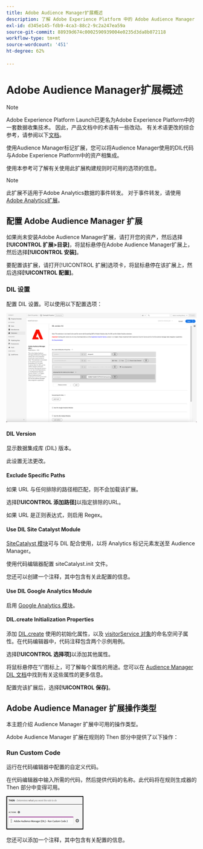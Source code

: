```yaml
---
title: Adobe Audience Manager扩展概述
description: 了解 Adobe Experience Platform 中的 Adobe Audience Manager 标记扩展。
exl-id: d345e145-fdb9-4ca3-88c2-9c2a247ea59a
source-git-commit: 88939d674c0002590939004e0235d3da8b072118
workflow-type: tm+mt
source-wordcount: '451'
ht-degree: 62%

---
```


# Adobe Audience Manager扩展概述

>[!NOTE]
>
>Adobe Experience Platform Launch已更名为Adobe Experience Platform中的一套数据收集技术。 因此，产品文档中的术语有一些改动。 有关术语更改的综合参考，请参阅以下[文档](../../../term-updates.md)。

使用Audience Manager标记扩展，您可以将Audience Manager使用的DIL代码与Adobe Experience Platform中的资产相集成。

使用本参考可了解有关使用此扩展构建规则时可用的选项的信息。

>[!NOTE]
>
>此扩展不适用于Adobe Analytics数据的事件转发。 对于事件转发，请使用[Adobe Analytics扩展](../analytics/overview.md)。

## 配置 Adobe Audience Manager 扩展

如果尚未安装Adobe Audience Manager扩展，请打开您的资产，然后选择&#x200B;**[!UICONTROL 扩展>目录]**，将鼠标悬停在Adobe Audience Manager扩展上，然后选择&#x200B;**[!UICONTROL 安装]**。

要配置该扩展，请打开[!UICONTROL 扩展]选项卡，将鼠标悬停在该扩展上，然后选择&#x200B;**[!UICONTROL 配置]**。

### DIL 设置

配置 DIL 设置。可以使用以下配置选项：

![](../../../images/ext-aam-config.png)

#### DIL Version

显示数据集成库 (DIL) 版本。

此设置无法更改。

#### Exclude Specific Paths

如果 URL 与任何排除的路径相匹配，则不会加载该扩展。

选择&#x200B;**[!UICONTROL 添加路径]**&#x200B;以指定排除的URL。

如果 URL 是正则表达式，则启用 Regex。

#### Use DIL Site Catalyst Module

[SiteCatalyst 模块](https://experiencecloud.adobe.com/resources/help/zh_CN/aam/r_dil_sc_init.html)可与 DIL 配合使用，以将 Analytics 标记元素发送至 Audience Manager。

使用代码编辑器配置 siteCatalyst.init 文件。

您还可以创建一个注释，其中包含有关此配置的信息。

#### Use DIL Google Analytics Module

启用 [Google Analytics 模块](https://experiencecloud.adobe.com/resources/help/zh_CN/aam/dil-google-universal-analytics.html)。

#### DIL.create Initialization Properties

添加 [DIL.create](https://experiencecloud.adobe.com/resources/help/zh_CN/aam/r_dil_create.html) 使用的初始化属性，以及 [visitorService 对象](https://experiencecloud.adobe.com/resources/help/zh_CN/aam/r_dil_visitor_service.html)的命名空间子属性。在代码编辑器中，代码注释包含两个示例用例。

选择&#x200B;**[!UICONTROL 选择项]**&#x200B;以添加其他属性。

将鼠标悬停在“i”图标上，可了解每个属性的用途。您可以在 [Audience Manager DIL 文档](https://experiencecloud.adobe.com/resources/help/zh_CN/aam/r_dil_create.html)中找到有关这些属性的更多信息。

配置完该扩展后，选择&#x200B;**[!UICONTROL 保存]**。

## Adobe Audience Manager 扩展操作类型

本主题介绍 Audience Manager 扩展中可用的操作类型。

Adobe Audience Manager 扩展在规则的 Then 部分中提供了以下操作：

### Run Custom Code

运行在代码编辑器中配置的自定义代码。

在代码编辑器中输入所需的代码，然后提供代码的名称。此代码将在规则生成器的 Then 部分中变得可用。

![](../../../images/ext-aam-then.png)

您还可以添加一个注释，其中包含有关配置的信息。
